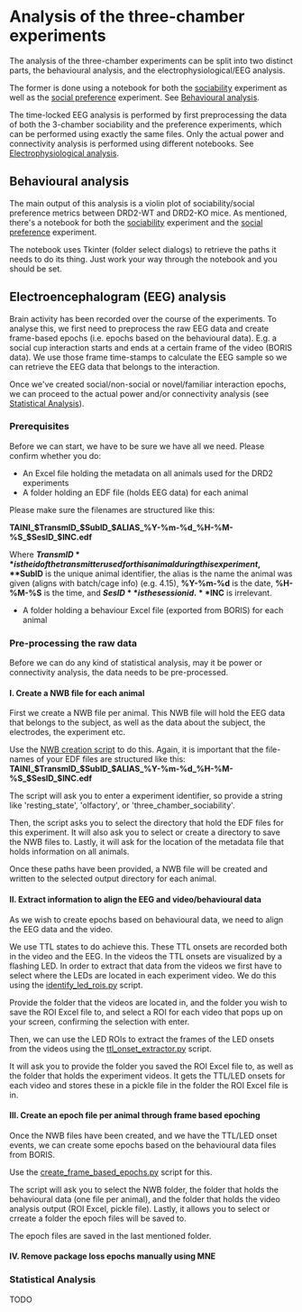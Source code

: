 # Analysis of the three-chamber experiments 

The analysis of the three-chamber experiments can be split into two distinct parts, the behavioural analysis, and the
electrophysiological/EEG analysis. 

The former is done using a notebook for both the [sociability](/three_chamber/sociability/behavioural_analysis.ipynb)
experiment as well as the [social preference](/three_chamber/social_preference/behavioural_analysis.ipynb) experiment. 
See [Behavioural analysis](#behavioural-analysis).

The time-locked EEG analysis is performed by first preprocessing the data of both the 3-chamber sociability and 
the preference experiments, which can be performed using exactly the same files. Only the actual power and connectivity
analysis is performed using different notebooks. See [Electrophysiological analysis](#electrophysiological-analysis).

## Behavioural analysis

The main output of this analysis is a violin plot of sociability/social preference metrics between
DRD2-WT and DRD2-KO mice. As mentioned, there's a notebook for both the [sociability](/three_chamber/sociability/behavioural_analysis.ipynb)
experiment and the [social preference](/three_chamber/social_preference/behavioural_analysis.ipynb) experiment.

The notebook uses Tkinter (folder select dialogs) to retrieve the paths it needs to do its thing. Just work your
way through the notebook and you should be set.

## Electroencephalogram (EEG) analysis

Brain activity has been recorded over the course of the experiments. To analyse this, we first need to preprocess the raw
EEG data and create frame-based epochs (i.e. epochs based on the behavioural data). E.g. a social cup interaction starts
and ends at a certain frame of the video (BORIS data). We use those frame time-stamps to calculate the EEG sample so we
can retrieve the EEG data that belongs to the interaction.

Once we've created social/non-social or novel/familiar interaction epochs, we can proceed to the actual power and/or 
connectivity analysis (see [Statistical Analysis](#statistical-analysis)).

### Prerequisites

Before we can start, we have to be sure we have all we need. Please confirm whether you do:

- An Excel file holding the metadata on all animals used for the DRD2 experiments
- A folder holding an EDF file (holds EEG data) for each animal

Please make sure the filenames are structured like this: 

**TAINI_$TransmID_$SubID_$ALIAS_%Y-%m-%d_%H-%M-%S_$SesID_$INC.edf**

Where **$TransmID** is the id of the transmitter used for this animal during this experiment, **$SubID** is the unique
animal identifier, the alias is the name the animal was given (aligns with batch/cage info) (e.g. 4.15), **%Y-%m-%d** is
the date, **%H-%M-%S** is the time, and **$SesID** is the session id. **$INC** is irrelevant.

- A folder holding a behaviour Excel file (exported from BORIS) for each animal

### Pre-processing the raw data

Before we can do any kind of statistical analysis, may it be power or connectivity analysis, the data needs to be 
pre-processed.

#### I. Create a NWB file for each animal

First we create a NWB file per animal. This NWB file will hold the EEG data that belongs to the subject, as well as the 
data about the subject, the electrodes, the experiment etc.

Use the [NWB creation script](/shared/create_nwb_files.py) to do this. Again, it is important that the file-names of your EDF
files are structured like this: **TAINI_$TransmID_$SubID_$ALIAS_%Y-%m-%d_%H-%M-%S_$SesID_$INC.edf**

The script will ask you to enter a experiment identifier, so provide a string like 'resting_state', 'olfactory', or 
'three_chamber_sociability'.

Then, the script asks you to select the directory that hold the EDF files for this experiment. It will also ask you to
select or create a directory to save the NWB files to. Lastly, it will ask for the location of the metadata file that
holds information on all animals.

Once these paths have been provided, a NWB file will be created and written to the selected output directory for each animal.

#### II. Extract information to align the EEG and video/behavioural data

As we wish to create epochs based on behavioural data, we need to align the EEG data and the video.

We use TTL states to do achieve this. These TTL onsets are recorded both in the video and the EEG. In the videos the TTL
onsets are visualized by a flashing LED. In order to extract that data from the videos we first have to select where the
LEDs are located in each experiment video. We do this using the [identify_led_rois.py](/shared/video_ttl_extraction/identify_led_rois.py)
script.

Provide the folder that the videos are located in, and the folder you wish to save the ROI Excel file to, and select a ROI
for each video that pops up on your screen, confirming the selection with enter.

Then, we can use the LED ROIs to extract the frames of the LED onsets from the videos using the 
[ttl_onset_extractor.py](/shared/video_ttl_extraction/ttl_onset_extractor.py) script. 

It will ask you to provide the folder you saved the ROI Excel file to, as well as the folder that holds the experiment
videos. It gets the TTL/LED onsets for each video and stores these in a pickle file in the folder the ROI Excel file is
in. 

#### III. Create an epoch file per animal through frame based epoching

Once the NWB files have been created, and we have the TTL/LED onset events, we can create some epochs based on the 
behavioural data files from BORIS.

Use the [create_frame_based_epochs.py](create_frame_based_epochs.py) script for this. 

The script will ask you to select the NWB folder, the folder that holds the behavioural data (one file per animal), and 
the folder that holds the video analysis output (ROI Excel, pickle file). Lastly, it allows you to select or crreate a
folder the epoch files will be saved to.

The epoch files are saved in the last mentioned folder.

#### IV. Remove package loss epochs manually using MNE



### Statistical Analysis

TODO